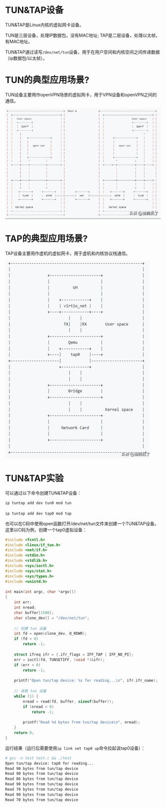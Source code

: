 # TUN&TAP设备

TUN&TAP是Linux内核的虚拟网卡设备。

TUN是三层设备，处理IP数据包，没有MAC地址; TAP是二层设备，处理以太帧，有MAC地址。

TUN&TAP通过读写`/dev/net/tun`设备，用于在用户空间和内核空间之间传递数据（ip数据包/以太帧）。

# TUN的典型应用场景?

TUN设备主要用作openVPN场景的虚拟网卡，用于VPN设备和openVPN之间的通信。

![](assets/20250323_133842_image.png)

# TAP的典型应用场景?

TAP设备主要用作虚机的虚拟网卡，用于虚机和内核协议栈通信。

![](assets/20250323_133856_image.png)

# TUN&TAP实验

可以通过以下命令创建TUN&TAP设备：

```bash
ip tuntap add dev tun0 mod tun

ip tuntap add dev tap0 mod tap
```

也可以在C码中使用open函数打开/dev/net/tun文件来创建一个TUN&TAP设备。这里以C码为例，创建一个tap0虚拟设备：

```c
#include <fcntl.h>
#include <linux/if_tun.h>
#include <net/if.h>
#include <stdio.h>
#include <stdlib.h>
#include <sys/ioctl.h>
#include <sys/stat.h>
#include <sys/types.h>
#include <unistd.h>

int main(int argc, char *argv[])
{
	int err;
	int nread;
	char buffer[1500];
	char clone_dev[] = "/dev/net/tun";

	// 创建 tun 设备
	int fd = open(clone_dev, O_RDWR);
	if (fd < 0)
		return -1;

	struct ifreq ifr = {.ifr_flags = IFF_TAP | IFF_NO_PI};
	err = ioctl(fd, TUNSETIFF, (void *)&ifr);
	if (err < 0)
		return -1;

	printf("Open tun/tap device: %s for reading...\n", ifr.ifr_name);

	// 读取 tun 设备
	while (1) {
		nread = read(fd, buffer, sizeof(buffer));
		if (nread < 0)
			return -1;

		printf("Read %d bytes from tun/tap device\n", nread);
	}
	return 0;
}

```

运行结果（运行后需要使用`ip link set tap0 up`命令拉起该tap0设备）：

```bash
# gcc -o test test.c && ./test
Open tun/tap device: tap0 for reading...
Read 90 bytes from tun/tap device
Read 90 bytes from tun/tap device
Read 86 bytes from tun/tap device
Read 90 bytes from tun/tap device
Read 70 bytes from tun/tap device
Read 90 bytes from tun/tap device
Read 70 bytes from tun/tap device
```
